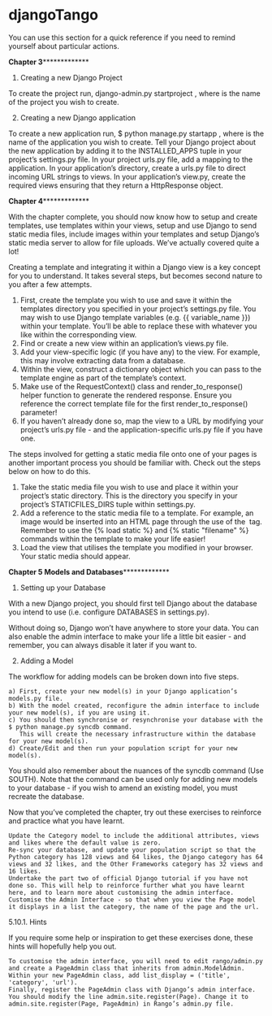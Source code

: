 djangoTango
===========

You can use this section for a quick reference if you need to remind yourself about particular actions.

**********************************************Chapter 3***********************************************************


1) Creating a new Django Project

To create the project run, django-admin.py startproject <name>, where <name> is the name of the project you wish to create.

2) Creating a new Django application

To create a new application run, $ python manage.py startapp <appname>, where <appname> is the name of the application you wish to create.
Tell your Django project about the new application by adding it to the INSTALLED_APPS tuple in your project’s settings.py file.
In your project urls.py file, add a mapping to the application.
In your application’s directory, create a urls.py file to direct incoming URL strings to views.
In your application’s view.py, create the required views ensuring that they return a HttpResponse object.


**********************************************Chapter 4***********************************************************

With the chapter complete, you should now know how to setup and create templates, use templates within your views,
setup and use Django to send static media files, include images within your templates and setup Django’s static
media server to allow for file uploads. We’ve actually covered quite a lot!

Creating a template and integrating it within a Django view is a key concept for you to understand.
It takes several steps, but becomes second nature to you after a few attempts.

1)    First, create the template you wish to use and save it within the templates directory you specified in your
      project’s settings.py file. You may wish to use Django template variables (e.g. {{ variable_name }}) within your template.
      You’ll be able to replace these with whatever you like within the corresponding view.
2)    Find or create a new view within an application’s views.py file.
3)    Add your view-specific logic (if you have any) to the view. For example, this may involve extracting data 
      from a database.
4)    Within the view, construct a dictionary object which you can pass to the template engine as part of the template’s context.
5)    Make use of the RequestContext() class and render_to_response() helper function to generate the rendered response.
      Ensure you reference the correct template file for the first render_to_response() parameter!
6)    If you haven’t already done so, map the view to a URL by modifying your project’s urls.py file - and the
      application-specific urls.py file if you have one.

The steps involved for getting a static media file onto one of your pages is another important process you should be familiar with.
Check out the steps below on how to do this.

1)    Take the static media file you wish to use and place it within your project’s static directory. This is
      the directory you specify in your project’s STATICFILES_DIRS tuple within settings.py.
2)    Add a reference to the static media file to a template. For example, an image would be inserted into
      an HTML page through the use of the <img /> tag. Remember to use the {% load static %} and {% static "filename" %} commands
      within the template to make your life easier!
3)    Load the view that utilises the template you modified in your browser. Your static media should appear.


**********************************************Chapter 5 Models and Databases***********************************************************


1) Setting up your Database

With a new Django project, you should first tell Django about the database you intend to use (i.e. configure DATABASES in settings.py). 

Without doing so, Django won’t have anywhere to store your data. You can also enable the admin interface to make your life a little bit easier - and remember, you can always disable it later if you want to.

2) Adding a Model

The workflow for adding models can be broken down into five steps.

    a) First, create your new model(s) in your Django application’s models.py file.
    b) With the model created, reconfigure the admin interface to include your new model(s), if you are using it.
    c) You should then synchronise or resynchronise your database with the $ python manage.py syncdb command.
       This will create the necessary infrastructure within the database for your new model(s).
    d) Create/Edit and then run your population script for your new model(s).

You should also remember about the nuances of the syncdb command (Use SOUTH).
Note that the command can be used only for adding new models to your database - if you 
wish to amend an existing model, you must recreate the database.

Now that you’ve completed the chapter, try out these exercises to reinforce and practice what you have learnt.

    Update the Category model to include the additional attributes, views and likes where the default value is zero.
    Re-sync your database, and update your population script so that the Python category has 128 views and 64 likes, the Django category has 64 views and 32 likes, and the Other Frameworks category has 32 views and 16 likes.
    Undertake the part two of official Django tutorial if you have not done so. This will help to reinforce further what you have learnt here, and to learn more about customising the admin interface.
    Customise the Admin Interface - so that when you view the Page model it displays in a list the category, the name of the page and the url.

5.10.1. Hints

If you require some help or inspiration to get these exercises done, these hints will hopefully help you out.

    To customise the admin interface, you will need to edit rango/admin.py and create a PageAdmin class that inherits from admin.ModelAdmin.
    Within your new PageAdmin class, add list_display = ('title', 'category', 'url').
    Finally, register the PageAdmin class with Django’s admin interface. You should modify the line admin.site.register(Page). Change it to admin.site.register(Page, PageAdmin) in Rango’s admin.py file.